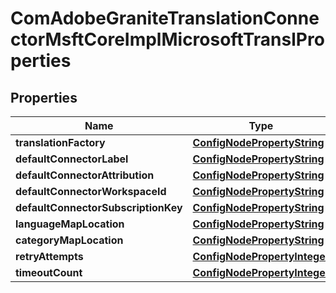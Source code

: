 

# ComAdobeGraniteTranslationConnectorMsftCoreImplMicrosoftTranslProperties

## Properties

Name | Type | Description | Notes
------------ | ------------- | ------------- | -------------
**translationFactory** | [**ConfigNodePropertyString**](ConfigNodePropertyString.md) |  |  [optional]
**defaultConnectorLabel** | [**ConfigNodePropertyString**](ConfigNodePropertyString.md) |  |  [optional]
**defaultConnectorAttribution** | [**ConfigNodePropertyString**](ConfigNodePropertyString.md) |  |  [optional]
**defaultConnectorWorkspaceId** | [**ConfigNodePropertyString**](ConfigNodePropertyString.md) |  |  [optional]
**defaultConnectorSubscriptionKey** | [**ConfigNodePropertyString**](ConfigNodePropertyString.md) |  |  [optional]
**languageMapLocation** | [**ConfigNodePropertyString**](ConfigNodePropertyString.md) |  |  [optional]
**categoryMapLocation** | [**ConfigNodePropertyString**](ConfigNodePropertyString.md) |  |  [optional]
**retryAttempts** | [**ConfigNodePropertyInteger**](ConfigNodePropertyInteger.md) |  |  [optional]
**timeoutCount** | [**ConfigNodePropertyInteger**](ConfigNodePropertyInteger.md) |  |  [optional]



